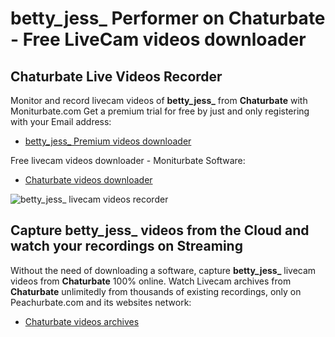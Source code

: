 # betty_jess_ Performer on Chaturbate - Free LiveCam videos downloader

## Chaturbate Live Videos Recorder

Monitor and record livecam videos of **betty_jess_** from **Chaturbate** with Moniturbate.com
Get a premium trial for free by just and only registering with your Email address:
* [betty_jess_ Premium videos downloader](https://moniturbate.com/request-demo-licence-key.html)

Free livecam videos downloader - Moniturbate Software:
* [Chaturbate videos downloader](https://moniturbate.com/moniturbate-download-software.html)

![betty_jess_ livecam videos recorder](https://peachurnet.com/templates/moniturbate-software.png)


## Capture betty_jess_ videos from the Cloud and watch your recordings on Streaming

Without the need of downloading a software, capture **betty_jess_** livecam videos from **Chaturbate** 100% online.
Watch Livecam archives from **Chaturbate** unlimitedly from thousands of existing recordings, only on Peachurbate.com and its websites network:
* [Chaturbate videos archives](https://peachurnet.com/)